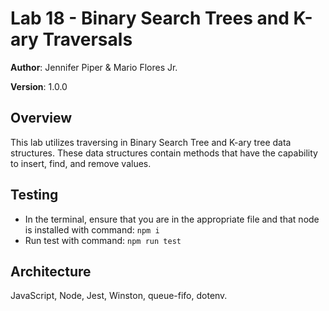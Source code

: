 # Lab 18 - Binary Search Trees and K-ary Traversals

**Author**: Jennifer Piper & Mario Flores Jr.

**Version**: 1.0.0

## Overview

This lab utilizes traversing in Binary Search Tree and K-ary tree data structures. These data structures contain methods that have the capability to insert, find, and remove values.

## Testing

- In the terminal, ensure that you are in the appropriate file and that node is installed with command:
```npm i```
- Run test with command:
```npm run test```

## Architecture
JavaScript, Node, Jest, Winston, queue-fifo, dotenv.